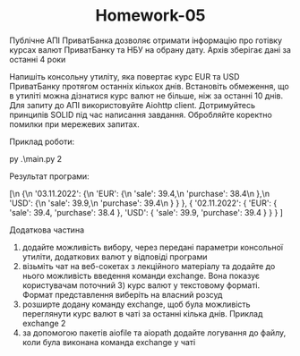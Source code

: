 <h1 align="center">Homework-05</h1>

Публічне АПІ ПриватБанка дозволяє отримати інформацію про готівку курсах валют ПриватБанку та НБУ на обрану дату. Архів зберігає дані за останні 4 роки

Напишіть консольну утиліту, яка повертає курс EUR та USD ПриватБанку протягом останніх кількох днів. Встановіть обмеження, що в утиліті можна дізнатися курс валют не більше, ніж за останні 10 днів. Для запиту до АПІ використовуйте Aiohttp client. Дотримуйтесь принципів SOLID під час написання завдання. Обробляйте коректно помилки при мережевих запитах.

Приклад роботи:

py .\main.py 2

Результат програми:

[\n
  {\n
    '03.11.2022': {\n
      'EUR': {\n
        'sale': 39.4,\n
        'purchase': 38.4\n
      },\n
      'USD': {\n
        'sale': 39.9,\n
        'purchase': 39.4\n
      }
    }
  },
  {
    '02.11.2022': {
      'EUR': {
        'sale': 39.4,
        'purchase': 38.4
      },
      'USD': {
        'sale': 39.9,
        'purchase': 39.4
      }
    }
  }
]

Додаткова частина

1) додайте можливість вибору, через передані параметри консольної утиліти, додаткових валют у відповіді програми
2) візьміть чат на веб-сокетах з лекційного матеріалу та додайте до нього можливість введення команди exchange. Вона показує користувачам поточний 3)   курс валют у текстовому форматі. Формат представлення виберіть на власний розсуд
3) розширте додану команду exchange, щоб була можливість переглянути курс валют в чаті за останні кілька днів. 
    Приклад exchange 2
4) за допомогою пакетів aiofile та aiopath додайте логування до файлу, коли була виконана команда exchange у чаті